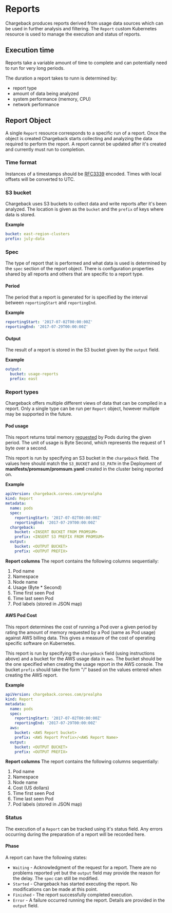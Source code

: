 # Reports
Chargeback produces reports derived from usage data sources which can be used in further analysis and filtering. The `Report` custom Kubernetes resource is used to manage the execution and status of reports.

## Execution time
Reports take a variable amount of time to complete and can potentially need to run for very long periods.

The duration a report takes to runn is determined by:
* report type
* amount of data being analyzed
* system performance (memory, CPU)
* network performance

## Report Object
A single `Report` resource corresponds to a specific run of a report. Once the object is created Chargeback starts collecting and analyzing the data required to perform the report. A report cannot be updated after it's created and currently must run to completion.

### Time format
Instances of a timestamps should be [RFC3339](https://tools.ietf.org/html/rfc3339#section-5.8) encoded. Times with local offsets will be converted to UTC.

### S3 bucket
Chargeback uses S3 buckets to collect data and write reports after it's been analyzed. The location is given as the `bucket` and the `prefix` of keys where data is stored.

**Example**
```yaml
bucket: east-region-clusters
prefix: july-data
```

### Spec
The type of report that is performed and what data is used is determined by the `spec` section of the report object. There is configuration properties shared by all reports and others that are specific to a report type.

#### Period
The period that a report is generated for is specified by the interval between `reportingStart` and `reportingEnd`.

**Example**
```yaml
reportingStart: '2017-07-02T00:00:00Z'
reportingEnd: '2017-07-29T00:00:00Z'
```

#### Output
The result of a report is stored in the S3 bucket given by the `output` field.

**Example**
```yaml
output:
  bucket: usage-reports
  prefix: east
```

### Report types
Chargeback offers multiple different views of data that can be compiled in a report. Only a single type can be run per `Report` object, however multiple may be supported in the future.

#### Pod usage
This report returns total memory [requested](https://kubernetes.io/docs/api-reference/v1.7/#resourcerequirements-v1-core) by Pods during the given period. The unit of usage is Byte Second, which represents the request of 1 byte over a second.

This report is run by specifying an S3 bucket in the `chargeback` field. The values here should match the `S3_BUCKET` and `S3_PATH` in the Deployment of **manifests/promsum/promsum.yaml** created in the cluster being reported on.

**Example**
```yaml
apiVersion: chargeback.coreos.com/prealpha
kind: Report
metadata:
  name: pods
  spec:
    reportingStart: '2017-07-02T00:00:00Z'
    reportingEnd: '2017-07-29T00:00:00Z'
  chargeback:
    bucket: <INSERT BUCKET FROM PROMSUM>
    prefix: <INSERT S3 PREFIX FROM PROMSUM>
  output:
    bucket: <OUTPUT BUCKET>
    prefix: <OUTPUT PREFIX>
```

**Report columns**
The report contains the following columns sequentially:
1. Pod name
1. Namespace
1. Node name
1. Usage (Byte * Second)
1. Time first seen Pod
1. Time last seen Pod
1. Pod labels (stored in JSON map)

#### AWS Pod Cost
This report determines the cost of running a Pod over a given period by rating the amount of memory requested by a Pod (same as Pod usage) against AWS billing data. This gives a measure of the cost of operating specific software on Kubernetes.

This report is run by specifying the `chargeback` field (using instructions above) and a bucket for the AWS usage data in `aws`. The bucket should be the one specified when creating the usage report in the AWS console. The bucket `prefix` should take the form "<AWS Report Prefix>/<AWS Report Name>" based on the values entered when creating the AWS report.

**Example**
```yaml
apiVersion: chargeback.coreos.com/prealpha
kind: Report
metadata:
  name: pods
  spec:
    reportingStart: '2017-07-02T00:00:00Z'
    reportingEnd: '2017-07-29T00:00:00Z'
  aws:
    bucket: <AWS Report bucket>
    prefix: <AWS Report Prefix>/<AWS Report Name>
  output:
    bucket: <OUTPUT BUCKET>
    prefix: <OUTPUT PREFIX>
```

**Report columns**
The report contains the following columns sequentially:
1. Pod name
1. Namespace
1. Node name
1. Cost (US dollars)
1. Time first seen Pod
1. Time last seen Pod
1. Pod labels (stored in JSON map)

### Status
The execution of a `Report` can be tracked using it's status field. Any errors occurring during the preparation of a report will be recorded here.

#### Phase
A report can have the following states:
* `Waiting` - Acknowledgment of the request for a report. There are no problems reported yet but the `output` field may provide the reason for the delay. The `spec` can still be modified.
* `Started` - Chargeback has started executing the report. No modifications can be made at this point.
* `Finished` - The report successfully completed execution.
* `Error` - A failure occurred running the report. Details are provided in the `output` field.
